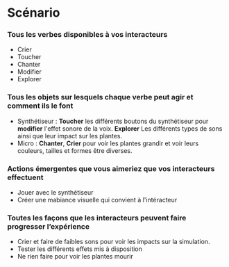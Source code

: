 # Scénario

<!-- Ici mettre tous les documents et références concernant la scéanrisation de l'expérience   -->

### Tous les verbes disponibles à vos interacteurs
-  Crier
-  Toucher
-  Chanter
-  Modifier
-  Explorer

### Tous les objets sur lesquels chaque verbe peut agir et comment ils le font
-  Synthétiseur : **Toucher** les différents boutons du synthétiseur pour **modifier** l'effet sonore de la voix. **Explorer** Les différents types de sons ainsi que leur impact sur les plantes. 
-  Micro : **Chanter**, **Crier** pour voir les plantes grandir et voir leurs couleurs, tailles et formes être diverses.

### Actions émergentes que vous aimeriez que vos interacteurs effectuent
-  Jouer avec le synthétiseur
-  Créer une mabiance visuelle qui convient à l'intéracteur

### Toutes les façons que les interacteurs peuvent faire progresser l’expérience
-  Crier et faire de faibles sons pour voir les impacts sur la simulation.
-  Tester les différents effets mis à disposition
-  Ne rien faire pour voir les plantes mourir



